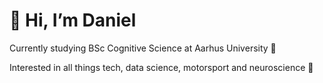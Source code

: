 # 👋 Hi, I’m Daniel

Currently studying BSc Cognitive Science at Aarhus University 🧠

Interested in all things tech, data science, motorsport and neuroscience 👀
